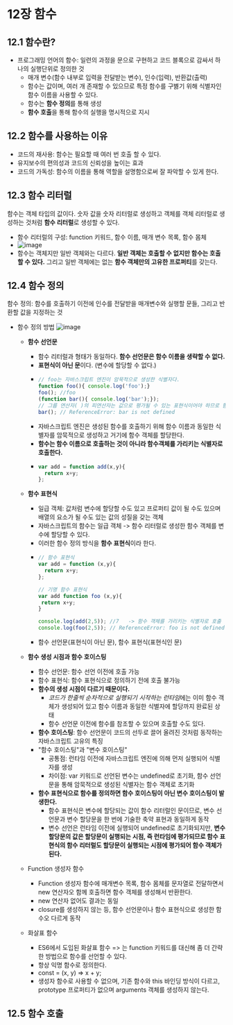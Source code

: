 # 12장 함수

## 12.1 함수란?
- 프로그래밍 언어의 함수: 일련의 과정을 문으로 구현하고 코드 블록으로 감싸서 하나의 실행단위로 정의한 것
  - 매개 변수(함수 내부로 입력을 전달받는 변수), 인수(입력), 반환값(출력)
  - 함수는 값이며, 여러 개 존재할 수 있으므로 특정 함수를 구볋기 위해 식별자인 함수 이름을 사용할 수 있다.
  - 함수는 **함수 정의**를 통해 생성
  - **함수 호출**을 통해 함수의 실행을 명시적으로 지시

## 12.2 함수를 사용하는 이유
  - 코드의 재사용: 함수는 필요할 때 여러 번 호출 할 수 있다.
  - 유지보수의 편의성과 코드의 신뢰성을 높이는 효과
  - 코드의 가독성: 함수의 이름을 통해 역할을 설명함으로써 잘 파악할 수 있게 한다.

## 12.3 함수 리터럴
함수는 객체 타입의 값이다. 숫자 값을 숫자 리터럴로 생성하고 객체를 객체 리터럴로 생성하는 것처럼 **함수 리터럴**로 생성할 수 있다.
  - 함수 리터럴의 구성: function 키워드, 함수 이름, 매개 변수 목록, 함수 몸체
  - ![image](https://github.com/user-attachments/assets/744e90c5-5adb-4df2-ab33-b38f30b8e4c4)
  - 함수는 객체지만 일반 객체와는 다르다. **일반 객체는 호출할 수 없지만 함수는 호출할 수 있다.** 그리고 일반 객체에는 없는 **함수 객체만의 고유한 프로퍼티**를 갖는다.

## 12.4 함수 정의
함수 정의: 함수를 호출하기 이전에 인수를 전달받을 매개변수와 실행할 문들, 그리고 반환할 값을 지정하는 것
- 함수 정의 방법
![image](https://github.com/user-attachments/assets/eef541d9-2219-49d4-b6a0-491e3187c9f1)
  - **함수 선언문**
    - 함수 리터럴과 형태가 동일하다. **함수 선언문은 함수 이름을 생략할 수 없다.**
    - **표현식이 아닌 문**이다. (변수에 할당할 수 없다.)
    - ```jsx
      // foo는 자바스크립트 엔진이 암묵적으로 생성한 식별자다.
      function foo(){ console.log('foo');} 
      foo(); //foo
      (function bar(){ console.log('bar');});
      // 그룹 연산자( )의 피연산자는 값으로 평가될 수 있는 표현식이어야 하므로 함수 리터럴 표현식으로 해석된다.
      bar(); // ReferenceError: bar is not defined
      ```
    - 자바스크립트 엔진은 생성된 함수를 호출하기 위해 함수 이름과 동일한 식별자를 암묵적으로 생성하고 거기에 함수 객체를 할당한다.
    - **함수는 함수 이름으로 호출하는 것이 아니라 함수객체를 가리키는 식별자로 호출한다.**
    - ```jsx
      var add = function add(x,y){
        return x+y;
      };
      ```

  - **함수 표현식**
    - 일급 객체: 값처럼 변수에 할당할 수도 있고 프로퍼티 값이 될 수도 있으며 배열의 요소가 될 수도 있는 값의 성질을 갖는 객체
    - 자바스크립트의 함수는 일급 객체 -> 함수 리터럴로 생성한 함수 객체를 변수에 할당할 수 있다.
    - 이러한 함수 정의 방식을 **함수 표현식**이라 한다.
    - ```jsx
      // 함수 표현식
      var add = function (x,y){
        return x+y;
      };
      
      // 기명 함수 표현식
      var add function foo (x,y){
       return x+y;
      }
      
      console.log(add(2,5)); //7   -> 함수 객체를 가리키는 식별자로 호출
      console.log(foo(2,5)); // ReferenceError: foo is not defined
      ```
    - 함수 선언문(표현식이 아닌 문), 함수 표현식(표현식인 문)

  - **함수 생성 시점과 함수 호이스팅**   
    - 함수 선언문: 함수 선언 이전에 호출 가능
    - 함수 표현식: 함수 표현식으로 정의하기 전에 호출 불가능
    - **함수의 생성 시점이 다르기 때문이다.**
      - *코드가 한줄씩 순차적으로 실행되기 시작하는 런타임*에는 이미 함수 객체가 생성되어 있고 함수 이름과 동일한 식별자에 할당까지 완료된 상태
      - 함수 선언문 이전에 함수를 참조할 수 있으며 호출할 수도 있다.
    - **함수 호이스팅**: 함수 선언문이 코드의 선두로 끌어 올려진 것처럼 동작하는 자바스크립트 고유의 특징
    - "함수 호이스팅"과 "변수 호이스팅"
      - 공통점: 런타임 이전에 자바스크립트 엔진에 의해 먼저 실행되어 식별자를 생성
      - 차이점: var 키워드로 선언된 변수는 undefined로 초기화, 함수 선언문을 통해 암묵적으로 생성된 식별자는 함수 객체로 초기화
    - **함수 표현식으로 함수를 정의하면 함수 호이스팅이 아닌 변수 호이스팅이 발생한다.**
      - 함수 표현식은 변수에 할당되는 값이 함수 리터럴인 문이므로, 변수 선언문과 변수 할당문을 한 번에 기술한 축약 표현과 동일하게 동작
      - 변수 선언은 런타임 이전에 실행되어 undefined로 초기화되지만, **변수 할당문의 값은 할당문이 실행되는 시점, 즉 런타임에 평가되므로 함수 표현식의 함수 리터럴도 할당문이 실행되는 시점에 평가되어 함수 객체가 된다.**

  - Function 생성자 함수
    - Function 생성자 함수에 매개변수 목록, 함수 몸체를 문자열로 전달하면서 new 연산자오 함께 호출하면 함수 객체를 생성해서 반환한다.
    - new 연산자 없어도 결과는 동일
    - closure를 생성하지 않는 등, 함수 선언문이나 함수 표현식으로 생성한 함수오 다르게 동작
  - 화살표 함수
    - ES6에서 도입된 화살표 함수 => 는 function 키워드를 대신해 좀 더 간략한 방법으로 함수를 선언할 수 있다.
    - 항상 익명 함수로 정의한다.
    - const = (x, y) => x + y;
    - 생성자 함수로 사용할 수 없으며, 기존 함수와 this 바인딩 방식이 다르고, prototype 프로퍼티가 없으며 arguments 객체를 생성하지 않는다.


## 12.5 함수 호출
      
